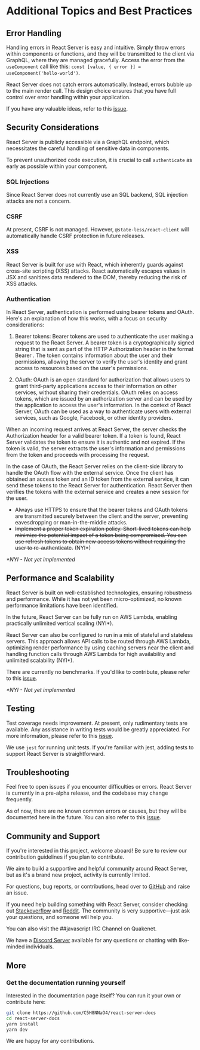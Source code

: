 # Additional Topics and Best Practices

## Error Handling

Handling errors in React Server is easy and intuitive. Simply throw errors within components or functions, and they will be transmitted to the client via GraphQL, where they are managed gracefully. Access the error from the `useComponent` call like this: `const [value, { error }] = useComponent('hello-world')`.

React Server does not catch errors automatically. Instead, errors bubble up to the main render call. This design choice ensures that you have full control over error handling within your application.

If you have any valuable ideas, refer to this [issue](https://github.com/state-less/react-server/issues/18).
## Security Considerations

React Server is publicly accessible via a GraphQL endpoint, which necessitates the careful handling of sensitive data in components.

To prevent unauthorized code execution, it is crucial to call `authenticate` as early as possible within your component.

### SQL Injections
Since React Server does not currently use an SQL backend, SQL injection attacks are not a concern.

### CSRF
At present, CSRF is not managed. However, `@state-less/react-client` will automatically handle CSRF protection in future releases.

### XSS
React Server is built for use with React, which inherently guards against cross-site scripting (XSS) attacks. React automatically escapes values in JSX and sanitizes data rendered to the DOM, thereby reducing the risk of XSS attacks.


### Authentication

In React Server, authentication is performed using bearer tokens and OAuth. Here's an explanation of how this works, with a focus on security considerations:

1. Bearer tokens: Bearer tokens are used to authenticate the user making a request to the React Server. A bearer token is a cryptographically signed string that is sent as part of the HTTP Authorization header in the format Bearer <token>. The token contains information about the user and their permissions, allowing the server to verify the user's identity and grant access to resources based on the user's permissions.

2. OAuth: OAuth is an open standard for authorization that allows users to grant third-party applications access to their information on other services, without sharing their credentials. OAuth relies on access tokens, which are issued by an authorization server and can be used by the application to access the user's information. In the context of React Server, OAuth can be used as a way to authenticate users with external services, such as Google, Facebook, or other identity providers.

When an incoming request arrives at React Server, the server checks the Authorization header for a valid bearer token. If a token is found, React Server validates the token to ensure it is authentic and not expired. If the token is valid, the server extracts the user's information and permissions from the token and proceeds with processing the request.

In the case of OAuth, the React Server relies on the client-side library to handle the OAuth flow with the external service. Once the client has obtained an access token and an ID token from the external service, it can send these tokens to the React Server for authentication. React Server then verifies the tokens with the external service and creates a new session for the user.

* Always use HTTPS to ensure that the bearer tokens and OAuth tokens are transmitted securely between the client and the server, preventing eavesdropping or man-in-the-middle attacks.
* ~~Implement a proper token expiration policy. Short-lived tokens can help minimize the potential impact of a token being compromised. You can use refresh tokens to obtain new access tokens without requiring the user to re-authenticate.~~ (NYI*)

*\*NYI - Not yet implemented*

## Performance and Scalability

React Server is built on well-established technologies, ensuring robustness and performance. While it has not yet been micro-optimized, no known performance limitations have been identified.

In the future, React Server can be fully run on AWS Lambda, enabling practically unlimited vertical scaling (NYI*).

React Server can also be configured to run in a mix of stateful and stateless servers. This approach allows API calls to be routed through AWS Lambda, optimizing render performance by using caching servers near the client and handling function calls through AWS Lambda for high availability and unlimited scalability (NYI*).

There are currently no benchmarks. If you'd like to contribute, please refer to this [issue](https://github.com/state-less/react-server/issues/19).

*\*NYI - Not yet implemented*

## Testing

Test coverage needs improvement. At present, only rudimentary tests are available. Any assistance in writing tests would be greatly appreciated. For more information, please refer to this [issue](https://github.com/state-less/react-server/issues/20).

We use `jest` for running unit tests. If you're familiar with jest, adding tests to support React Server is straightforward.

## Troubleshooting

Feel free to open issues if you encounter difficulties or errors. React Server is currently in a pre-alpha release, and the codebase may change frequently.

As of now, there are no known common errors or causes, but they will be documented here in the future. You can also refer to this [issue](https://github.com/state-less/react-server/issues/21).

## Community and Support

If you're interested in this project, welcome aboard! Be sure to review our contribution guidelines if you plan to contribute.

We aim to build a supportive and helpful community around React Server, but as it's a brand new project, activity is currently limited.

For questions, bug reports, or contributions, head over to [GitHub](https://github.com/state-less/react-server/issuesF) and raise an issue.

If you need help building something with React Server, consider checking out [Stackoverflow](stackoverflow.com) and [Reddit](https://www.reddit.com/r/learnprogramming). The community is very supportive—just ask your questions, and someone will help you.

You can also visit the ##javascript IRC Channel on Quakenet.

We have a [Discord Server](https://discord.gg/MJuVT4kE) available for any questions or chatting with like-minded individuals.

## More
### Get the documentation running yourself

Interested in the documentation page itself? You can run it your own or contribute here:

```bash
git clone https://github.com/C5H8NNaO4/react-server-docs
cd react-server-docs
yarn install
yarn dev
```

We are happy for any contributions.